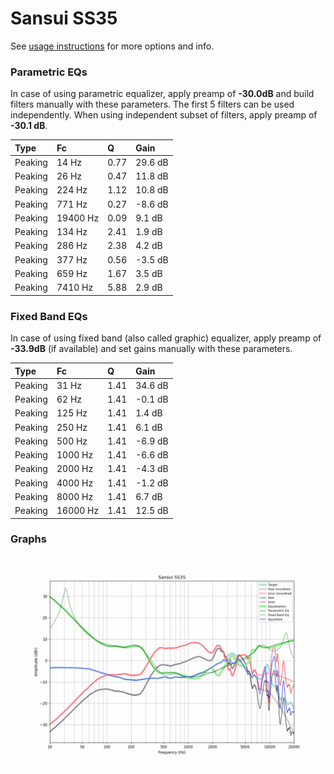 # Sansui SS35
See [usage instructions](https://github.com/jaakkopasanen/AutoEq#usage) for more options and info.

### Parametric EQs
In case of using parametric equalizer, apply preamp of **-30.0dB** and build filters manually
with these parameters. The first 5 filters can be used independently.
When using independent subset of filters, apply preamp of **-30.1 dB**.

| Type    | Fc       |    Q | Gain    |
|:--------|:---------|:-----|:--------|
| Peaking | 14 Hz    | 0.77 | 29.6 dB |
| Peaking | 26 Hz    | 0.47 | 11.8 dB |
| Peaking | 224 Hz   | 1.12 | 10.8 dB |
| Peaking | 771 Hz   | 0.27 | -8.6 dB |
| Peaking | 19400 Hz | 0.09 | 9.1 dB  |
| Peaking | 134 Hz   | 2.41 | 1.9 dB  |
| Peaking | 286 Hz   | 2.38 | 4.2 dB  |
| Peaking | 377 Hz   | 0.56 | -3.5 dB |
| Peaking | 659 Hz   | 1.67 | 3.5 dB  |
| Peaking | 7410 Hz  | 5.88 | 2.9 dB  |

### Fixed Band EQs
In case of using fixed band (also called graphic) equalizer, apply preamp of **-33.9dB**
(if available) and set gains manually with these parameters.

| Type    | Fc       |    Q | Gain    |
|:--------|:---------|:-----|:--------|
| Peaking | 31 Hz    | 1.41 | 34.6 dB |
| Peaking | 62 Hz    | 1.41 | -0.1 dB |
| Peaking | 125 Hz   | 1.41 | 1.4 dB  |
| Peaking | 250 Hz   | 1.41 | 6.1 dB  |
| Peaking | 500 Hz   | 1.41 | -6.9 dB |
| Peaking | 1000 Hz  | 1.41 | -6.6 dB |
| Peaking | 2000 Hz  | 1.41 | -4.3 dB |
| Peaking | 4000 Hz  | 1.41 | -1.2 dB |
| Peaking | 8000 Hz  | 1.41 | 6.7 dB  |
| Peaking | 16000 Hz | 1.41 | 12.5 dB |

### Graphs
![](./Sansui%20SS35.png)